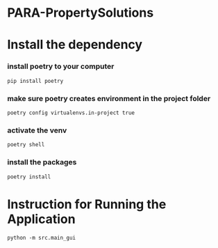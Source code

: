 # PARA-PropertySolutions

# Install the dependency

### install poetry to your computer
```
pip install poetry
```
### make sure poetry creates environment in the project folder
```
poetry config virtualenvs.in-project true
```
### activate the venv
```
poetry shell
```
### install the packages
```
poetry install
```
# Instruction for Running the Application
```
python -m src.main_gui
```
